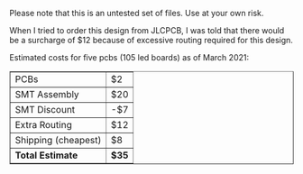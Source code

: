 Please note that this is an untested set of files.  Use at your own risk.

When I tried to order this design from JLCPCB, I was told that there would be a
surcharge of $12 because of excessive routing required for this design.

Estimated costs for five pcbs (105 led boards) as of March 2021:

<table cellspacin=0 cellpadding=3 border=1>
<tr><td>PCBs</td><td>$2</td></tr>
<tr><td>SMT Assembly</td><td>$20</td></tr>
<tr><td>SMT Discount</td><td>-$7</td></tr>
<tr><td>Extra Routing</td><td>$12</td></tr>
<tr><td>Shipping (cheapest)</td><td>$8</td></tr>
<tr><td><b>Total Estimate</b></td><td><b>$35</b></td></tr>
</table>
